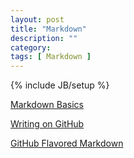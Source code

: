 ```yaml
---
layout: post
title: "Markdown"
description: ""
category: 
tags: [ Markdown ]
---
```

{% include JB/setup %}

[Markdown Basics](https://help.github.com/articles/markdown-basics)

[Writing on GitHub](https://help.github.com/articles/writing-on-github)

[GitHub Flavored Markdown](https://help.github.com/articles/github-flavored-markdown)
